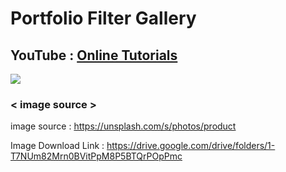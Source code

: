 # Portfolio Filter Gallery

## YouTube : [Online Tutorials](https://www.youtube.com/channel/UCbwXnUipZsLfUckBPsC7Jog)

<a href="https://www.youtube.com/watch?v=ZjrqnxDEkzA"><img src="https://img.shields.io/badge/YouTube-FF0000?style=for-the-badge&logo=youtube&logoColor=white"></a>

### < image source >

image source : https://unsplash.com/s/photos/product

Image Download Link : https://drive.google.com/drive/folders/1-T7NUm82Mrn0BVitPpM8P5BTQrPOpPmc

